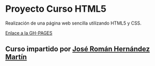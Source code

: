 # Proyecto Curso HTML5

Realización de una página web sencilla utilizando HTML5 y CSS.

[Enlace a la GH-PAGES](https://antoniogarnier.github.io/ProyectoCursoHTML5/)

## Curso impartido por [José Román Hernández Martín](https://www.emezeta.com/)
